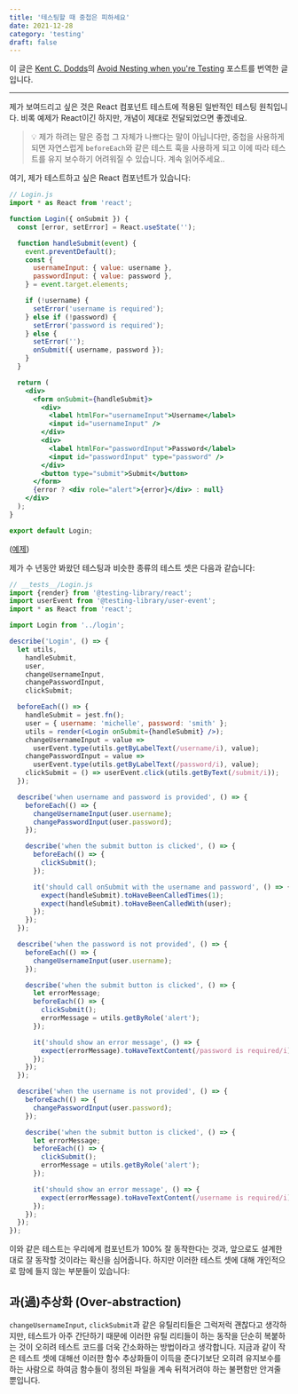 ```yaml
---
title: '테스팅할 때 중첩은 피하세요'
date: 2021-12-28
category: 'testing'
draft: false
---
```


이 글은 [Kent C. Dodds](https://kentcdodds.com/)의 [Avoid Nesting when you're Testing](https://kentcdodds.com/blog/avoid-nesting-when-youre-testing) 포스트를 번역한 글입니다.

<hr class="custom-hr">

제가 보여드리고 싶은 것은 React 컴포넌트 테스트에 적용된 일반적인 테스팅 원칙입니다. 비록 예제가 React이긴 하지만, 개념이 제대로 전달되었으면 좋겠네요.

> 💡 제가 하려는 말은 중첩 그 자체가 나쁘다는 말이 아닙니다만, 중첩을 사용하게 되면 자연스럽게 `beforeEach`와 같은 테스트 훅을 사용하게 되고 이에 따라 테스트를 유지 보수하기 어려워질 수 있습니다. 계속 읽어주세요..

여기, 제가 테스트하고 싶은 React 컴포넌트가 있습니다:

```jsx
// Login.js
import * as React from 'react';

function Login({ onSubmit }) {
  const [error, setError] = React.useState('');

  function handleSubmit(event) {
    event.preventDefault();
    const {
      usernameInput: { value: username },
      passwordInput: { value: password },
    } = event.target.elements;

    if (!username) {
      setError('username is required');
    } else if (!password) {
      setError('password is required');
    } else {
      setError('');
      onSubmit({ username, password });
    }
  }

  return (
    <div>
      <form onSubmit={handleSubmit}>
        <div>
          <label htmlFor="usernameInput">Username</label>
          <input id="usernameInput" />
        </div>
        <div>
          <label htmlFor="passwordInput">Password</label>
          <input id="passwordInput" type="password" />
        </div>
        <button type="submit">Submit</button>
      </form>
      {error ? <div role="alert">{error}</div> : null}
    </div>
  );
}

export default Login;
```

([예제](https://codesandbox.io/s/divine-mountain-pogxj?file=/src/App.js))

제가 수 년동안 봐왔던 테스팅과 비슷한 종류의 테스트 셋은 다음과 같습니다:

```jsx
// __tests__/Login.js
import {render} from '@testing-library/react';
import userEvent from '@testing-library/user-event';
import * as React from 'react';

import Login from '../login';

describe('Login', () => {
  let utils,
    handleSubmit,
    user,
    changeUsernameInput,
    changePasswordInput,
    clickSubmit;

  beforeEach(() => {
    handleSubmit = jest.fn();
    user = { username: 'michelle', password: 'smith' };
    utils = render(<Login onSubmit={handleSubmit} />);
    changeUsernameInput = value =>
      userEvent.type(utils.getByLabelText(/username/i), value);
    changePasswordInput = value =>
      userEvent.type(utils.getByLabelText(/password/i), value);
    clickSubmit = () => userEvent.click(utils.getByText(/submit/i));
  });

  describe('when username and password is provided', () => {
    beforeEach(() => {
      changeUsernameInput(user.username);
      changePasswordInput(user.password);
    });

    describe('when the submit button is clicked', () => {
      beforeEach(() => {
        clickSubmit();
      });

      it('should call onSubmit with the username and password', () => {
        expect(handleSubmit).toHaveBeenCalledTimes(1);
        expect(handleSubmit).toHaveBeenCalledWith(user);
      });
    });
  });

  describe('when the password is not provided', () => {
    beforeEach(() => {
      changeUsernameInput(user.username);
    });

    describe('when the submit button is clicked', () => {
      let errorMessage;
      beforeEach(() => {
        clickSubmit();
        errorMessage = utils.getByRole('alert');
      });

      it('should show an error message', () => {
        expect(errorMessage).toHaveTextContent(/password is required/i);
      });
    });
  });

  describe('when the username is not provided', () => {
    beforeEach(() => {
      changePasswordInput(user.password);
    });

    describe('when the submit button is clicked', () => {
      let errorMessage;
      beforeEach(() => {
        clickSubmit();
        errorMessage = utils.getByRole('alert');
      });

      it('should show an error message', () => {
        expect(errorMessage).toHaveTextContent(/username is required/i);
      });
    });
  });
});
```

이와 같은 테스트는 우리에게 컴포넌트가 100% 잘 동작한다는 것과, 앞으로도 설계한대로 잘 동작할 것이라는 확신을 심어줍니다. 하지만 이러한 테스트 셋에 대해 개인적으로 맘에 들지 않는 부분들이 있습니다:

## 과(過)추상화 (Over-abstraction)

`changeUsernameInput`, `clickSubmit`과 같은 유틸리티들은 그럭저럭 괜찮다고 생각하지만, 테스트가 아주 간단하기 때문에 이러한 유틸
리티들이 하는 동작을 단순히 복붙하는 것이 오히려 테스트 코드를 더욱 간소화하는 방법이라고 생각합니다. 지금과 같이 작은 테스트 셋에 대해선 이러한 함수 추상화들이 이득을 준다기보단 오히려 유지보수를 하는 사람으로 하여금 함수들이 정의된 파일을 계속 뒤적거려야 하는 불편함만 안겨줄 뿐입니다.